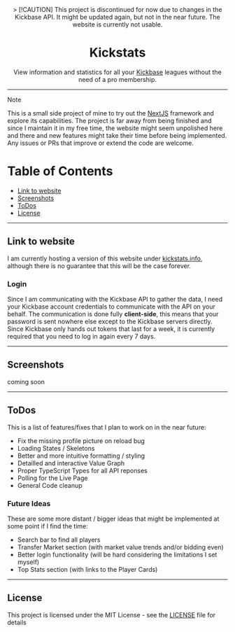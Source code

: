 <div align="center">
> [!CAUTION]
  This project is discontinued for now due to changes in the Kickbase API. It might be updated again, but not in the near future. The website is currently not usable. 

<h1>Kickstats</h1>
View information and statistics for all your <a href="https://www.kickbase.com/">Kickbase</a> leagues without the need of a pro membership.
  
---
</div>

> [!NOTE]
This is a small side project of mine to try out the <a href="https://nextjs.org/">NextJS</a> framework and explore its capabilities. The project is far away from being finished and since I maintain it in my free time, the website might seem unpolished here and there and new features might take their time before being implemented. Any issues or PRs that improve or extend the code are welcome.


# Table of Contents
- [Link to website](#link-to-website)
- [Screenshots](#screenshots)
- [ToDos](#todos)
- [License](#license)

---

## Link to website
I am currently hosting a version of this website under <a href="https://kickstats.info" target="_blank">kickstats.info</a>, although there is no guarantee that this will be the case forever.
### Login
Since I am communicating with the Kickbase API to gather the data, I need your Kickbase account credentials to communicate with the API on your behalf. The communication is done fully **client-side**, this means that your password is sent nowhere else except to the Kickbase servers directly. Since Kickbase only hands out tokens that last for a week, it is currently required that you need to log in again every 7 days.

---

## Screenshots
coming soon

---

## ToDos
This is a list of features/fixes that I plan to work on in the near future:
- Fix the missing profile picture on reload bug
- Loading States / Skeletons
- Better and more intuitive formatting / styling
- Detailled and interactive Value Graph
- Proper TypeScript Types for all API reponses
- Polling for the Live Page
- General Code cleanup

### Future Ideas
These are some more distant / bigger ideas that might be implemented at some point if I find the time:
- Search bar to find all players
- Transfer Market section (with market value trends and/or bidding even)
- Better login functionality (will be hard considering the limitations I set myself)
- Top Stats section (with links to the Player Cards)

---

## License
This project is licensed under the MIT License - see the [LICENSE](LICENSE) file for details

